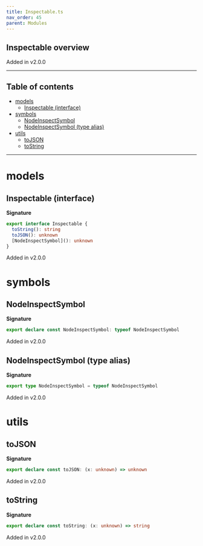 ```yaml
---
title: Inspectable.ts
nav_order: 45
parent: Modules
---
```


## Inspectable overview

Added in v2.0.0

---

<h2 class="text-delta">Table of contents</h2>

- [models](#models)
  - [Inspectable (interface)](#inspectable-interface)
- [symbols](#symbols)
  - [NodeInspectSymbol](#nodeinspectsymbol)
  - [NodeInspectSymbol (type alias)](#nodeinspectsymbol-type-alias)
- [utils](#utils)
  - [toJSON](#tojson)
  - [toString](#tostring)

---

# models

## Inspectable (interface)

**Signature**

```ts
export interface Inspectable {
  toString(): string
  toJSON(): unknown
  [NodeInspectSymbol](): unknown
}
```

Added in v2.0.0

# symbols

## NodeInspectSymbol

**Signature**

```ts
export declare const NodeInspectSymbol: typeof NodeInspectSymbol
```

Added in v2.0.0

## NodeInspectSymbol (type alias)

**Signature**

```ts
export type NodeInspectSymbol = typeof NodeInspectSymbol
```

Added in v2.0.0

# utils

## toJSON

**Signature**

```ts
export declare const toJSON: (x: unknown) => unknown
```

Added in v2.0.0

## toString

**Signature**

```ts
export declare const toString: (x: unknown) => string
```

Added in v2.0.0
